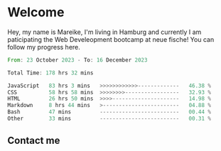 # Welcome

Hey, my name is Mareike, I'm living in Hamburg and currently I am paticipating the Web Develeopment bootcamp at neue fische!
You can follow my progress here.

<!--START_SECTION:waka-->

```rust
From: 23 October 2023 - To: 16 December 2023

Total Time: 178 hrs 32 mins

JavaScript   83 hrs 3 mins   >>>>>>>>>>>>-------------   46.38 %
CSS          58 hrs 58 mins  >>>>>>>>-----------------   32.93 %
HTML         26 hrs 50 mins  >>>>---------------------   14.98 %
Markdown     8 hrs 44 mins   >------------------------   04.88 %
Bash         47 mins         -------------------------   00.44 %
Other        33 mins         -------------------------   00.31 %
```

<!--END_SECTION:waka-->

## Contact me



